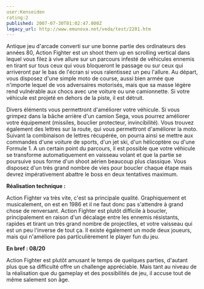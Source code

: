 ```yaml
---
user:Kenseiden
rating:2
published: 2007-07-30T01:02:47.000Z
legacy_url: http://www.emunova.net/veda/test/2201.htm
---
```

Antique jeu d'arcade converti sur une bonne partie des ordinateurs des années 80, Action Fighter est un shoot them up en scrolling vertical dans lequel vous filez à vive allure sur un parcours infesté de véhicules ennemis en tirant sur tous ceux qui vous bloqueront le passage ou sur ceux qui arriveront par le bas de l'écran si vous ralentissez un peu l'allure. Au départ, vous disposez d'une simple moto de course, aussi bien armée que n'importe lequel de vos adversaires motorisés, mais que sa masse légère rend vulnérable aux chocs avec une voiture ou une camionnette. Si votre véhicule est projeté en dehors de la piste, il est détruit.  

  

Divers éléments vous permettront d'améliorer votre véhicule. Si vous grimpez dans la bâche arrière d'un camion Sega, vous pourrez améliorer votre équipement (missiles, bouclier protecteur, invincibilité). Vous trouvez également des lettres sur la route, qui vous permettront d'améliorer la moto. Suivant la combinaison de lettres récupérée, on pourra ainsi se mettre aux commandes d'une voiture de sports, d'un jet ski, d'un hélicoptère ou d'une Formule 1\. A un certain point du parcours, il est possible que votre véhicule se transforme automatiquement en vaisseau volant et que la partie se poursuive sous forme d'un shoot aérien beaucoup plus classique. Vous disposez d'un très grand nombre de vies pour boucler chaque étape mais devrez impérativement abattre le boss en deux tentatives maximum.  

  

**Réalisation technique :**  

Action Fighter va très vite, c'est sa principale qualité. Graphiquement et musicalement, on est en 1986 et il ne faut donc pas s'attendre à grand chose de renversant. Action Fighter est plutôt difficile à boucler, principalement en raison d'un décalage entre les ennemis résistants, rapides et tirant un très grand nombre de projectiles, et votre vaisseau qui est un peu l'inverse de tout ça. Il existe également un mode deux joueurs, mais qui n'améliore pas particulièrement le player fun du jeu.  

  

**En bref : 08/20**  

Action Fighter est plutôt amusant le temps de quelques parties, d'autant plus que sa difficulté offre un challenge appréciable. Mais tant au niveau de la réalisation que du gameplay et des possibilités de jeu, il accuse tout de même salement son âge.